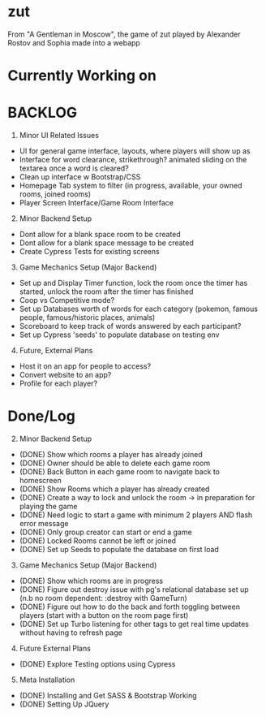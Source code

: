 # zut
From "A Gentleman in Moscow", the game of zut played by Alexander Rostov and Sophia made into a webapp

# Currently Working on


# BACKLOG
1. Minor UI Related Issues
- UI for general game interface, layouts, where players will show up as
- Interface for word clearance, strikethrough? animated sliding on the textarea once a word is cleared?
- Clean up interface w Bootstrap/CSS
- Homepage Tab system to filter (in progress, available, your owned rooms, joined rooms)
- Player Screen Interface/Game Room Interface

2. Minor Backend Setup
- Dont allow for a blank space room to be created
- Dont allow for a blank space message to be created
- Create Cypress Tests for existing screens

3. Game Mechanics Setup (Major Backend)
- Set up and Display Timer function, lock the room once the timer has started, unlock the room after the timer has finished
- Coop vs Competitive mode?
- Set up Databases worth of words for each category (pokemon, famous people, famous/historic places, animals)
- Scoreboard to keep track of words answered by each participant?
- Set up Cypress 'seeds' to populate database on testing env

4. Future, External Plans
- Host it on an app for people to access?
- Convert website to an app?
- Profile for each player?


# Done/Log
2. Minor Backend Setup
- (DONE) Show which rooms a player has already joined
- (DONE) Owner should be able to delete each game room
- (DONE) Back Button in each game room to navigate back to homescreen
- (DONE) Show Rooms which a player has already created
- (DONE) Create a way to lock and unlock the room -> in preparation for playing the game
- (DONE) Need logic to start a game with minimum 2 players AND flash error message
- (DONE) Only group creator can start or end a game
- (DONE) Locked Rooms cannot be left or joined
- (DONE) Set up Seeds to populate the database on first load

3. Game Mechanics Setup (Major Backend)
- (DONE) Show which rooms are in progress
- (DONE) Figure out destroy issue with pg's relational database set up (n.b no room dependent: :destroy with GameTurn)
- (DONE) Figure out how to do the back and forth toggling between players (start with a button on the room page first)
- (DONE) Set up Turbo listening for other tags to get real time updates without having to refresh page

4. Future External Plans
- (DONE) Explore Testing options using Cypress

5. Meta Installation
- (DONE) Installing and Get SASS & Bootstrap Working
- (DONE) Setting Up JQuery




